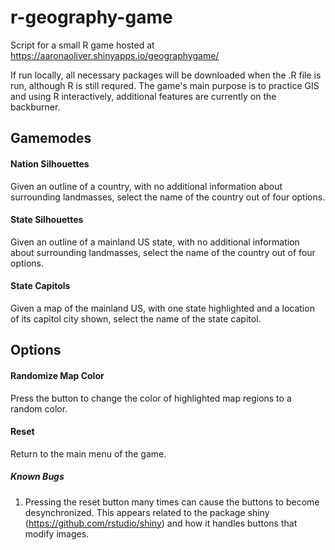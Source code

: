 # r-geography-game
Script for a small R game hosted at https://aaronaoliver.shinyapps.io/geographygame/

If run locally, all necessary packages will be downloaded when the .R file is run, although R is still requred.
The game's main purpose is to practice GIS and using R interactively, additional features are currently on the backburner.

## Gamemodes
#### Nation Silhouettes
Given an outline of a country, with no additional information about surrounding landmasses, select the name of the country out of four options.

#### State Silhouettes
Given an outline of a mainland US state, with no additional information about surrounding landmasses, select the name of the country out of four options.

#### State Capitols
Given a map of the mainland US, with one state highlighted and a location of its capitol city shown, select the name of the state capitol.

## Options
#### Randomize Map Color
Press the button to change the color of highlighted map regions to a random color.

#### Reset
Return to the main menu of the game.

##### Known Bugs
1. Pressing the reset button many times can cause the buttons to become desynchronized. This appears related to the package shiny (https://github.com/rstudio/shiny) and how it handles buttons that modify images.
